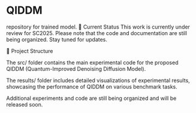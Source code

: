 # QIDDM
repository for trained model.
📝 Current Status
This work is currently under review for SC2025. Please note that the code and documentation are still being organized. Stay tuned for updates.

📁 Project Structure

The src/ folder contains the main experimental code for the proposed QIDDM (Quantum-Improved Denoising Diffusion Model).

The results/ folder includes detailed visualizations of experimental results, showcasing the performance of QIDDM on various benchmark tasks.

Additional experiments and code are still being organized and will be released soon.
